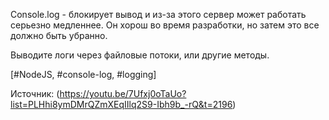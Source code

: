 Console.log - блокирует вывод и из-за этого сервер может работать серьезно медленнее. Он хорош во время разработки, но затем это все должно быть убранно.

Выводите логи через файловые потоки, или другие методы. 

[#NodeJS, #console-log, #logging]

Источник: (https://youtu.be/7Ufxj0oTaUo?list=PLHhi8ymDMrQZmXEqIIlq2S9-Ibh9b_-rQ&t=2196)